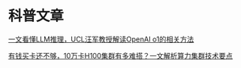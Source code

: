 # 科普文章
[一文看懂LLM推理，UCL汪军教授解读OpenAI ο1的相关方法](https://www.jiqizhixin.com/articles/2024-10-11-4)

[有钱买卡还不够，10万卡H100集群有多难搭？一文解析算力集群技术要点](https://m.thepaper.cn/newsDetail_forward_27830682)
